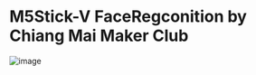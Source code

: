 # M5Stick-V FaceRegconition by Chiang Mai Maker Club

![image](https://raw.githubusercontent.com/cmmakerclub/M5StickV-FaceRegconition/master/m5stick_face.PNG)